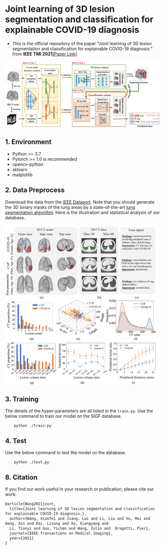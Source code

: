 # Joint learning of 3D lesion segmentation and classification for explainable COVID-19 diagnosis
- This is the official repository of the paper "Joint learning of 3D lesion segmentation and
classification for explainable COVID-19 diagnosis
" from **IEEE TMI 2021**[[Paper Link]](http://www.buaamc2.net/pdf/TMI21COVID.pdf "Paper Link")

![framework](./img/framework.jpg)

## 1. Environment
- Python >= 3.7
- Pytorch >= 1.0 is recommended
- opencv-python
- sklearn
- matplotlib


## 2. Data Preprocess

Download the data from the [IEEE Dataport](https://dx.doi.org/10.21227/mxb3-7j48). Note that you should generate the 3D binary masks of the lung areas
by a state-of-the-art [lung segmentation algorithm](https://arxiv.org/abs/2001.11767). Here is the 
illustration and statistical analysis of our database.


![framework](./img/datasource.jpg)

## 3. Training
The details of the hyper-parameters are all listed in the `train.py`. Use the below command to train our model on the SIGF database.

```
    python ./train.py 
```

## 4. Test
 Use the below command to test the model on the database.
```
    python ./test.py 
```


## 8. Citation
If you find our work useful in your research or publication, please cite our work:
```
@article{Wang2021joint,
  title={Joint learning of 3D lesion segmentation and classification for explainable COVID-19 diagnosis.},
  author={Wang, Xiaofei and Jiang, Lai and Li, Liu and Xu, Mai and Deng, Xin and Dai, Lisong and Xu, Xiangyang and 
  Li, Tianyi and Guo, Yichen and Wang, Zulin and  Dragotti, Pier},
  journal={IEEE Transactions on Medical Imaging},
  year={2021}
}
```
